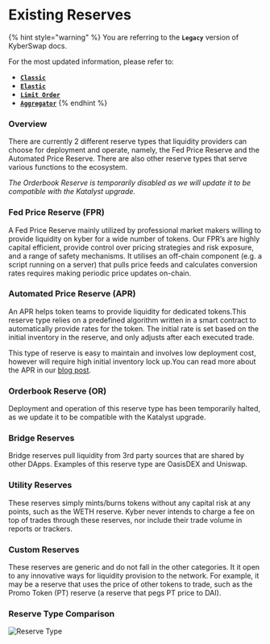 # Existing Reserves

{% hint style="warning" %}
You are referring to the **`Legacy`** version of KyberSwap docs.

For the most updated information, please refer to:

* [**`Classic`**](broken-reference)
* [**`Elastic`**](../../kyberswap-elastic/)
* [**`Limit Order`**](../../../../kyberswap-solutions/limit-order/)
* [**`Aggregator`**](../../../../kyberswap-solutions/kyberswap-aggregator/)
{% endhint %}

### Overview[​](https://docs.kyberswap.com/Legacy/reserves/getting-started/existing-reserves#overview) <a href="#overview" id="overview"></a>

There are currently 2 different reserve types that liquidity providers can choose for deployment and operate, namely, the Fed Price Reserve and the Automated Price Reserve. There are also other reserve types that serve various functions to the ecosystem.

_The Orderbook Reserve is temporarily disabled as we will update it to be compatible with the Katalyst upgrade._

### Fed Price Reserve (FPR)[​](https://docs.kyberswap.com/Legacy/reserves/getting-started/existing-reserves#fed-price-reserve-fpr) <a href="#fed-price-reserve-fpr" id="fed-price-reserve-fpr"></a>

A Fed Price Reserve mainly utilized by professional market makers willing to provide liquidity on kyber for a wide number of tokens. Our FPR’s are highly capital efficient, provide control over pricing strategies and risk exposure, and a range of safety mechanisms. It utilises an off-chain component (e.g. a script running on a server) that pulls price feeds and calculates conversion rates requires making periodic price updates on-chain.

### Automated Price Reserve (APR)[​](https://docs.kyberswap.com/Legacy/reserves/getting-started/existing-reserves#automated-price-reserve-apr) <a href="#automated-price-reserve-apr" id="automated-price-reserve-apr"></a>

An APR helps token teams to provide liquidity for dedicated tokens.This reserve type relies on a predefined algorithm written in a smart contract to automatically provide rates for the token. The initial rate is set based on the initial inventory in the reserve, and only adjusts after each executed trade.

This type of reserve is easy to maintain and involves low deployment cost, however will require high initial inventory lock up.You can read more about the APR in our [blog post](https://blog.kyber.network/introducing-the-automated-price-reserve-77d41ed1aa70).

### Orderbook Reserve (OR)[​](https://docs.kyberswap.com/Legacy/reserves/getting-started/existing-reserves#orderbook-reserve-or) <a href="#orderbook-reserve-or" id="orderbook-reserve-or"></a>

Deployment and operation of this reserve type has been temporarily halted, as we update it to be compatible with the Katalyst upgrade.

### Bridge Reserves[​](https://docs.kyberswap.com/Legacy/reserves/getting-started/existing-reserves#bridge-reserves) <a href="#bridge-reserves" id="bridge-reserves"></a>

Bridge reserves pull liquidity from 3rd party sources that are shared by other DApps. Examples of this reserve type are OasisDEX and Uniswap.

### Utility Reserves[​](https://docs.kyberswap.com/Legacy/reserves/getting-started/existing-reserves#utility-reserves) <a href="#utility-reserves" id="utility-reserves"></a>

These reserves simply mints/burns tokens without any capital risk at any points, such as the WETH reserve. Kyber never intends to charge a fee on top of trades through these reserves, nor include their trade volume in reports or trackers.

### Custom Reserves[​](https://docs.kyberswap.com/Legacy/reserves/getting-started/existing-reserves#custom-reserves) <a href="#custom-reserves" id="custom-reserves"></a>

These reserves are generic and do not fall in the other categories. It it open to any innovative ways for liquidity provision to the network. For example, it may be a reserve that uses the price of other tokens to trade, such as the Promo Token (PT) reserve (a reserve that pegs PT price to DAI).

### Reserve Type Comparison[​](https://docs.kyberswap.com/Legacy/reserves/getting-started/existing-reserves#reserve-type-comparison) <a href="#reserve-type-comparison" id="reserve-type-comparison"></a>

![Reserve Type](https://docs.kyberswap.com/assets/images/reservetype-0ee4af9d4345a22eeb9e7864d2c09490.png)
